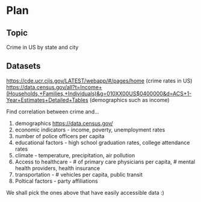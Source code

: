 # Plan
## Topic
Crime in US by state and city
## Datasets
https://cde.ucr.cjis.gov/LATEST/webapp/#/pages/home (crime rates in US)
https://data.census.gov/all?t=Income+(Households,+Families,+Individuals)&g=010XX00US$0400000&d=ACS+1-Year+Estimates+Detailed+Tables (demographics such as income)

Find correlation between crime and...
1. demographics https://data.census.gov/
2. economic indicators - income, poverty, unemployment rates
3. number of police officers per capita
4. educational factors - high school graduation rates, college attendance rates
5. climate - temperature, precipitation, air pollution
6. Access to healthcare - # of primary care physicians per capita, # mental health providers, health insurance
7. transportation - # vehicles per capita, public transit
8. Poltical factors - party affiliations

We shall pick the ones above that have easily accessible data :)
